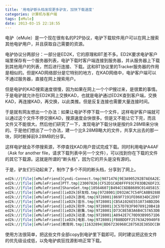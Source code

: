 ```yaml
---
title: '用电驴断头档发现更多驴友，加快下载速度'
categories: 计算机与客户端
tags: [eMule]
date: 2013-03-15 22:18:55
---
```

电驴（eMule）是一个现在很有名的P2P协议，电驴下载软件用户可以在网上搜索其他电驴用户，并且获取自己需要的资源。

电驴协议分两部分：一部分是ED2K，它的原理和BT差不多。ED2K要求电驴客户端里保存有一个服务器列表，电驴下载时客户端连接到服务器，并从服务器上下载到其他用户的列表，然后进行连接、下载。这和BT协议里的Tracker服务器的作用是相似的。但是KAD网络部分是它特别的地方，在KAD网络中，电驴客户端可以不通过服务器，直接在网上搜索用户。

但是电驴的KAD搜索速度很慢，因为如果在网上一个个IP搜过来，是很累的事情。于是电驴就允许在ED2K网上交换KAD，也就是电驴通过ED2K查到客户端，交换KAD，再连接KAD，再交换，以此类推。但是反复连接也需要大量连接时间。

于是就有网友想出一个办法：如果让电驴不停下载一个文件，这样电驴客户端就可以通过这个文件不停交换KAD，搜源速度会快很多。但是又不能让它下完，而且文件又不能很大。然后他们研究了一下，发现电驴下载分块是按约9.28MB来分块的。于是他们想出了一个办法，建一个比9.28MB略大的文件，共享大出去的那一块，同时断掉前9.28MB的分享。

这样电驴就会不停搜索源，不停查找KAD用户尝试完成下载。同时利用电驴A4AF（Ask for another file，请求下载列表中另一个文件），可以找到你在下载的文件的其它下载源。这就是所谓的“断头档”，因为它的开头是没有源的。

于是，驴友们行动起来了，制作了多个不同的断头档，分享到了网上。

```bash
ed2k://|file|[eMuleFriend]Cyndi-Connect.tmp|9871476|9E3A905292B7AE6A2E2110DFC061779B|/
ed2k://|file|[eMuleFriend]PTT.tmp|23007826|CF52D1CAD8FFF93CF03DB26DF23260D2|/
ed2k://|file|[eMuleFriend]ShareGet.tmp|10564607|B494CC6DB8609C014858151CD7EA9193|/
ed2k://|file|[eMuleFriend][ieD2k]好友档.tmp|9728001|D932AC7C54FCA8B9288BDBBEEAECFE6A|/
ed2k://|file|[eMuleFriend][ieD2k]游戏.tmp|9728001|869F7191FE06034DC2D9725A21B91D7A|/
ed2k://|file|[eMuleFriend][ieD2k]音乐.tmp|9728001|CB5A1026E5510734BD2D6B4F6D586019|/
ed2k://|file|[eMuleFriend][ieD2k]软件.tmp|9728001|3C57D783F90789120B41B4DA2D187795|/
ed2k://|file|[eMuleFriend][ieD2k]剧集.tmp|9728001|D73C8E5B3A6B4C57A53DB59F59050F39|/
ed2k://|file|[eMuleFriend][ieD2k]动漫.tmp|9728001|A8942E7C70D93B99571D6C5056D09A86|/
ed2k://|file|[eMuleFriend][ieD2k]电影.tmp|9728001|FB8BDDFF25763A29940F84E1EF12A897|/
ed2k://|file|[eMuleFriend]教育网.tmp|11632894|BD67236968C287502E385DCCB6E3C8A9|/
```

使用方法很简单，把这些文件全部copy到电驴里下载即可。同时建议把这些文件的优先级设成低，以免电驴疯狂找源影响正常下载。
